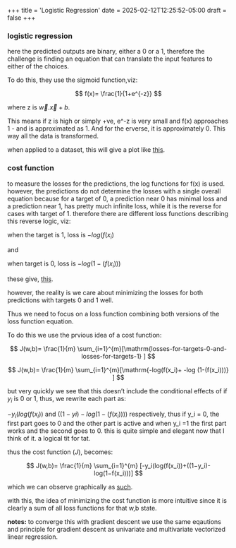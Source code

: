 +++
title = 'Logistic Regression'
date = 2025-02-12T12:25:52-05:00
draft = false
+++


### logistic regression

here the predicted outputs are binary, either a 0 or a 1, therefore the challenge is finding an equation that can translate the input features to either of the choices.

To do this, they use the sigmoid function,viz:

$$
f(x)= \frac{1}{1+e^{-z}}
$$

where z is $\vec{w}.\vec{x} + b$. 

This means if z is high or simply +ve,  e^-z is very small and f(x) approaches 1 - and is approximated as 1. And for the erverse, it is approximately 0. This way all the data is transformed. 

when applied to a dataset, this will give a plot like [this](https://drive.google.com/file/d/12yoHcTFsAtLODU9HnIxwkpn_gNhQy1qv/view).


### cost function

to measure the losses for the predictions, the log functions for f(x) is used. however, the predictions do not determine the losses with a single overall equation because for a target of 0, a prediction near 0 has minimal loss and a prediction near 1, has pretty much infinite loss, while it is the reverse for cases with target of 1. therefore there are different loss functions describing this reverse logic, viz:

when the target is 1, loss is $-log(f(x_i)$

and 

when target is 0, loss is $-log (1-(f(x_i)))$

these give, [this](https://drive.google.com/drive/u/0/folders/1fiJxPxbXjObLS9NE3QJoT-8Vy9TRxv0r).



however, the reality is we care about minimizing the losses for both predictions with targets 0 and 1 well.

Thus we need to focus on a loss function combining both versions of the loss function equation. 

To do this we use the prvious idea of a cost function:

$$
J(w,b)= \frac{1}{m} \sum_{i=1}^{m}[\mathrm{losses-for-targets-0-and-losses-for-targets-1}
]
$$

$$
J(w,b)= \frac{1}{m} \sum_{i=1}^{m}[\mathrm{-log(f(x_i)+ -log (1-(f(x_i)))} 
]
$$

but very quickly we see that this doesn’t include the conditional effects of if $y_i$ is 0 or 1, thus, we rewrite  each part as:

$-y_i(log(f(x_i))$ and $((1-yi)-log (1-(f(x_i))))$ respectively, thus if y_i = 0, the first part goes to 0 and the other part is active and when y_i =1 the first part works and the second goes to 0. this is quite simple and elegant now that I think of it. a logical tit for tat. 

thus the cost function $(J)$, becomes:

$$
J(w,b)= \frac{1}{m} \sum_{i=1}^{m}
[-y_i(log(f(x_i))+((1−y_i)-log(1−f(x_i)))]
$$

which we can observe graphically as [such](https://drive.google.com/drive/u/0/folders/1fiJxPxbXjObLS9NE3QJoT-8Vy9TRxv0r).

with this, the idea of minimizing the cost function is more intuitive since it is clearly a sum of all loss functions for that w,b state. 

**notes:**
to converge this with gradient descent we use the same eqautions and principle for gradient descent as univariate and multivariate vectorized linear regression.